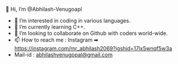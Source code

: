 👋 Hi, I’m @Abhilash-Venugoapl
- 👀 I’m interested in coding in various languages.
- 🌱 I’m currently learning C++.
- 💞️ I’m looking to collaborate on Github with coders world-wide.
- 📫 How to reach me : Instagram ➡ https://instagram.com/mr_abhilash2069?igshid=17lx5wnqf5w3a
-  Mail-id : abhilashvenugopal@gmail.com
